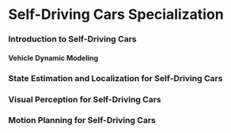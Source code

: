 # Self-Driving Cars Specialization
### Introduction to Self-Driving Cars
#### Vehicle Dynamic Modeling

### State Estimation and Localization for Self-Driving Cars

### Visual Perception for Self-Driving Cars

### Motion Planning for Self-Driving Cars
